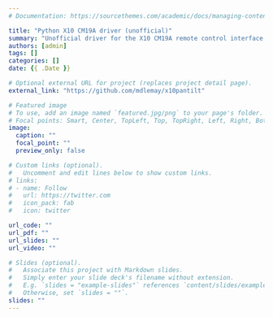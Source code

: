 ```yaml
---
# Documentation: https://sourcethemes.com/academic/docs/managing-content/

title: "Python X10 CM19A driver (unofficial)"
summary: "Unofficial driver for the X10 CM19A remote control interface in Python"
authors: [admin]
tags: []
categories: []
date: {{ .Date }}

# Optional external URL for project (replaces project detail page).
external_link: "https://github.com/mdlemay/x10pantilt"

# Featured image
# To use, add an image named `featured.jpg/png` to your page's folder.
# Focal points: Smart, Center, TopLeft, Top, TopRight, Left, Right, BottomLeft, Bottom, BottomRight.
image:
  caption: ""
  focal_point: ""
  preview_only: false

# Custom links (optional).
#   Uncomment and edit lines below to show custom links.
# links:
# - name: Follow
#   url: https://twitter.com
#   icon_pack: fab
#   icon: twitter

url_code: ""
url_pdf: ""
url_slides: ""
url_video: ""

# Slides (optional).
#   Associate this project with Markdown slides.
#   Simply enter your slide deck's filename without extension.
#   E.g. `slides = "example-slides"` references `content/slides/example-slides.md`.
#   Otherwise, set `slides = ""`.
slides: ""
---
```

